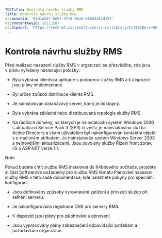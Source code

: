 ```yaml
---
TOCTitle: Kontrola návrhu služby RMS
Title: Kontrola návrhu služby RMS
ms:assetid: '0ed1dd67-8e07-47c9-9e2e-0104438bd19f'
ms:contentKeyID: 18113287
ms:mtpsurl: 'https://technet.microsoft.com/cs-cz/library/Cc720185(v=WS.10)'
---
```


Kontrola návrhu služby RMS
==========================

Před realizací nasazení služby RMS v organizaci se přesvědčte, zda jsou v plánu vyřešeny následující položky:

-   Byla vybrána klientská aplikace s podporou služby RMS a k dispozici jsou plány implementace.

-   Byl určen způsob distribuce klienta RMS.

-   Je nainstalován databázový server, který je dostupný.

-   Byla vybrána základní nebo distribuovaná topologie služby RMS.

-   Na řadičích domény, na kterých je nainstalován systém Windows 2000 s aktualizací Service Pack 3 (SP3) či vyšší, je nainstalována služba Active Directory a všem uživatelům byl nakonfigurován kontaktní objekt s e-mailovým atributem. Je nainstalován systém Windows Server 2003 s nejnovějšími aktualizacemi. Jsou povoleny služby Řízení front zpráv, IIS a ASP.NET verze 1.1.

> [!NOTE]
> Pokud budete chtít službu RMS instalovat do 64bitového počítače, projděte si část Softwarové požadavky pro službu RMS tématu Plánování nasazení služby RMS v této sadě dokumentace, kde naleznete pokyny pro speciální konfiguraci. 

-   Jsou definovány způsoby vyrovnávání zatížení a převzetí služeb při selhání serveru.

-   Je nakonfigurována registrace DNS pro servery RMS.

-   K dispozici jsou plány pro zálohování a obnovení.

-   Jsou vypracovány plány zabezpečení odpovídající potřebám a požadavkům organizace.
